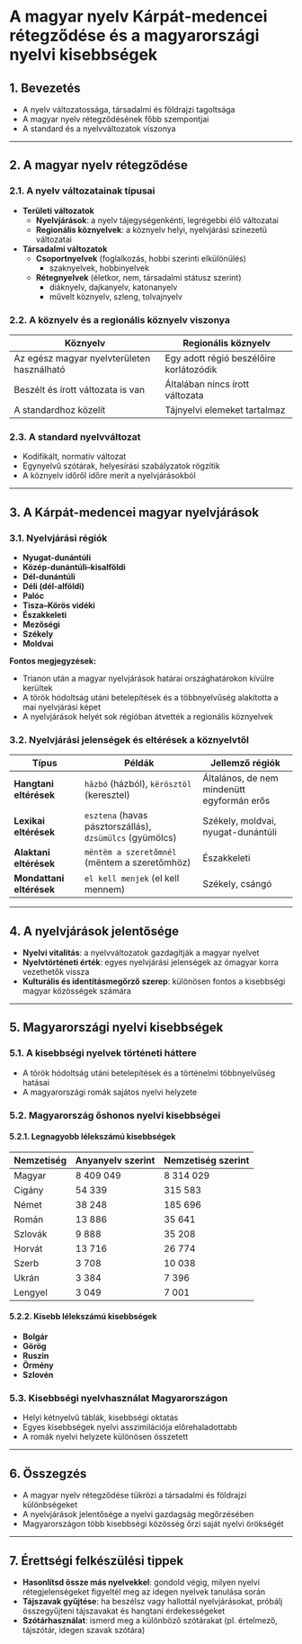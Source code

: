 # A magyar nyelv Kárpát-medencei rétegződése és a magyarországi nyelvi kisebbségek

## 1. Bevezetés
- A nyelv változatossága, társadalmi és földrajzi tagoltsága  
- A magyar nyelv rétegződésének főbb szempontjai  
- A standard és a nyelvváltozatok viszonya  

---

## 2. A magyar nyelv rétegződése
### 2.1. A nyelv változatainak típusai
- **Területi változatok**  
  - **Nyelvjárások**: a nyelv tájegységenkénti, legrégebbi élő változatai  
  - **Regionális köznyelvek**: a köznyelv helyi, nyelvjárási színezetű változatai  
- **Társadalmi változatok**  
  - **Csoportnyelvek** (foglalkozás, hobbi szerinti elkülönülés)  
    - szaknyelvek, hobbinyelvek  
  - **Rétegnyelvek** (életkor, nem, társadalmi státusz szerint)  
    - diáknyelv, dajkanyelv, katonanyelv  
    - művelt köznyelv, szleng, tolvajnyelv  

### 2.2. A köznyelv és a regionális köznyelv viszonya
| **Köznyelv** | **Regionális köznyelv** |
|-------------|----------------------|
| Az egész magyar nyelvterületen használható | Egy adott régió beszélőire korlátozódik |
| Beszélt és írott változata is van | Általában nincs írott változata |
| A standardhoz közelít | Tájnyelvi elemeket tartalmaz |

### 2.3. A standard nyelvváltozat
- Kodifikált, normatív változat  
- Egynyelvű szótárak, helyesírási szabályzatok rögzítik  
- A köznyelv időről időre merít a nyelvjárásokból  

---

## 3. A Kárpát-medencei magyar nyelvjárások
### 3.1. Nyelvjárási régiók
- **Nyugat-dunántúli**  
- **Közép-dunántúli–kisalföldi**  
- **Dél-dunántúli**  
- **Déli (dél-alföldi)**  
- **Palóc**  
- **Tisza–Körös vidéki**  
- **Északkeleti**  
- **Mezőségi**  
- **Székely**  
- **Moldvai**  

**Fontos megjegyzések:**  
- Trianon után a magyar nyelvjárások határai országhatárokon kívülre kerültek  
- A török hódoltság utáni betelepítések és a többnyelvűség alakította a mai nyelvjárási képet  
- A nyelvjárások helyét sok régióban átvették a regionális köznyelvek  

### 3.2. Nyelvjárási jelenségek és eltérések a köznyelvtől
| **Típus** | **Példák** | **Jellemző régiók** |
|-----------|----------|----------------|
| **Hangtani eltérések** | `hāzbó` (házból), `kërösztöl` (keresztel) | Általános, de nem mindenütt egyformán erős |
| **Lexikai eltérések** | `esztena` (havas pásztorszállás), `dzsümülcs` (gyümölcs) | Székely, moldvai, nyugat-dunántúli |
| **Alaktani eltérések** | `mëntëm a szeretőmnél` (mëntem a szeretőmhöz) | Északkeleti |
| **Mondattani eltérések** | `el kell menjek` (el kell mennem) | Székely, csángó |

---

## 4. A nyelvjárások jelentősége
- **Nyelvi vitalitás**: a nyelvváltozatok gazdagítják a magyar nyelvet  
- **Nyelvtörténeti érték**: egyes nyelvjárási jelenségek az ómagyar korra vezethetők vissza  
- **Kulturális és identitásmegőrző szerep**: különösen fontos a kisebbségi magyar közösségek számára  

---

## 5. Magyarországi nyelvi kisebbségek
### 5.1. A kisebbségi nyelvek történeti háttere
- A török hódoltság utáni betelepítések és a történelmi többnyelvűség hatásai  
- A magyarországi romák sajátos nyelvi helyzete  

### 5.2. Magyarország őshonos nyelvi kisebbségei
#### 5.2.1. Legnagyobb lélekszámú kisebbségek
| **Nemzetiség** | **Anyanyelv szerint** | **Nemzetiség szerint** |
|---------------|---------------------|---------------------|
| Magyar | 8 409 049 | 8 314 029 |
| Cigány | 54 339 | 315 583 |
| Német | 38 248 | 185 696 |
| Román | 13 886 | 35 641 |
| Szlovák | 9 888 | 35 208 |
| Horvát | 13 716 | 26 774 |
| Szerb | 3 708 | 10 038 |
| Ukrán | 3 384 | 7 396 |
| Lengyel | 3 049 | 7 001 |

#### 5.2.2. Kisebb lélekszámú kisebbségek
- **Bolgár**  
- **Görög**  
- **Ruszin**  
- **Örmény**  
- **Szlovén**  

### 5.3. Kisebbségi nyelvhasználat Magyarországon
- Helyi kétnyelvű táblák, kisebbségi oktatás  
- Egyes kisebbségek nyelvi asszimilációja előrehaladottabb  
- A romák nyelvi helyzete különösen összetett  

---

## 6. Összegzés
- A magyar nyelv rétegződése tükrözi a társadalmi és földrajzi különbségeket  
- A nyelvjárások jelentősége a nyelvi gazdagság megőrzésében  
- Magyarországon több kisebbségi közösség őrzi saját nyelvi örökségét  

---

## 7. Érettségi felkészülési tippek
- **Hasonlítsd össze más nyelvekkel**: gondold végig, milyen nyelvi rétegjelenségeket figyeltél meg az idegen nyelvek tanulása során  
- **Tájszavak gyűjtése**: ha beszélsz vagy hallottál nyelvjárásokat, próbálj összegyűjteni tájszavakat és hangtani érdekességeket  
- **Szótárhasználat**: ismerd meg a különböző szótárakat (pl. értelmező, tájszótár, idegen szavak szótára)  